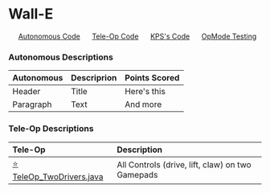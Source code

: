 # Wall-E

&nbsp;&nbsp;&nbsp;&nbsp;&nbsp;[Autonomous Code](https://github.com/sisters-of-the-motherboard-7444/PowerPlay-2023/tree/main/TeamCode/src/main/java/org/firstinspires/ftc/teamcode/Auto)
&nbsp;&nbsp;&nbsp;&nbsp;&nbsp;[Tele-Op Code](https://github.com/sisters-of-the-motherboard-7444/PowerPlay-2023/tree/main/TeamCode/src/main/java/org/firstinspires/ftc/teamcode/TeleOp)
&nbsp;&nbsp;&nbsp;&nbsp;&nbsp;[KPS's Code](https://github.com/sisters-of-the-motherboard-7444/PowerPlay-2023/tree/main/TeamCode/src/main/java/org/firstinspires/ftc/teamcode/KPS)
&nbsp;&nbsp;&nbsp;&nbsp;&nbsp;[OpMode Testing](https://github.com/sisters-of-the-motherboard-7444/PowerPlay-2023/tree/main/TeamCode/src/main/java/org/firstinspires/ftc/teamcode/Testing)

### Autonomous Descriptions

| Autonomous | Descriprion | Points Scored |
| :---        | :---  | :--- |
| Header      | Title       | Here's this   |
| Paragraph   | Text        | And more      |

### Tele-Op Descriptions

| Tele-Op | Description | 
| :--- | :--- | 
| [⭐ TeleOp_TwoDrivers.java](https://github.com/sisters-of-the-motherboard-7444/PowerPlay-2023/blob/main/TeamCode/src/main/java/org/firstinspires/ftc/teamcode/TeleOp/%E2%AD%90%20TeleOp_TwoDrivers.java) | All Controls (drive, lift, claw) on two Gamepads |
